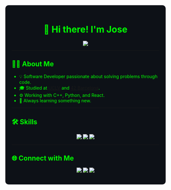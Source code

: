 <div style="background-color:#0D1117; color:#00FF00; padding:20px; border-radius:10px;">

<h1 align="center">👋 Hi there! I'm Jose</h1>

<p align="center">
  <a href="https://github.com/DenverCoder1/readme-typing-svg">
    <img src="https://readme-typing-svg.herokuapp.com?font=Fira+Code&color=00FF00&center=true&vCenter=true&width=600&lines=Computer+Science+Graduate;42Barcelona+Student;Always+Learning+Something+New!" />
  </a>
</p>

---

## 🧑‍💻 About Me

- 💡 Software Developer passionate about solving problems through code.  
- 🎓 Studied at [UCLV](https://www.uclv.edu.cu/) and [42 Barcelona](https://www.42barcelona.com/es/).  
- ⚙️ Working with C++, Python, and React.  
- 🌱 Always learning something new.

---

## 🛠️ Skills
<p align="center">
  <img src="https://img.shields.io/badge/C-00FF00?style=flat-square&logo=c&logoColor=black">
  <img src="https://img.shields.io/badge/Python-00FF00?style=flat-square&logo=python&logoColor=black">
  <img src="https://img.shields.io/badge/React-00FF00?style=flat-square&logo=react&logoColor=black">
</p>

---

## 🌐 Connect with Me
<p align="center">
  <a href="mailto:jrcorrearodriguez@gmail.com"><img src="https://img.shields.io/badge/Gmail-00FF00?style=flat-square&logo=gmail&logoColor=black"></a>
  <a href="https://github.com/jocorrea42"><img src="https://img.shields.io/badge/GitHub-00FF00?style=flat-square&logo=github&logoColor=black"></a>
  <a href="https://linkedin.com/in/jrcorrearodriguez"><img src="https://img.shields.io/badge/LinkedIn-00FF00?style=flat-square&logo=linkedin&logoColor=black"></a>
</p>

</div>

